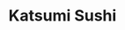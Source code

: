 ---
layout: place
title: "Katsumi Sushi"
permalink: /california/berkeley/katsumi-sushi.html
stateAbbr: CA
stateName: California
cityName: Berkeley
seo:
  name: "Katsumi Sushi"
  type: Restaurant
  links: null
description: "Katsumi Sushi serves delicious sushi in Berkeley, California. Try fresh Japanese dishes for a great dining experience. "
place_id: ChIJw2Geay98hYAR8GN39NOr-Vs
photos:
  - name: >-
      places/ChIJw2Geay98hYAR8GN39NOr-Vs/photos/AeeoHcJ4_-GjrYsbFsxsKSf2jueHilmNBOax6lSbGjsDtrrkDl3gGNKIxyskUCmtnuEt-PRFMVjpW8vBYn_yGG8xFwHCmqel8drcJKFv5PVDRmbA8vFHslr2Uk9UWS6zHS7-fDF42wiDemwpBEyS5_HNg905AUYjAJXD7VEErvHOIDCaQPcz0S32146jIWK8pEswC-kXz_Sqfehdx8LZ5DJEVSLYIUgM9XNY7C7n_Jncc6RCM-gfPwywFcni19MsiFOkmJVmk-ztvWqT3uXuK3ogI5YwaVXOifn2zPvqKfXm-YBHiOCidfkwW-atwrSocEJjN6Is3Rn_SJFlEyV3ypRlGl67CKomTaXZ4ED6q1AMojjmM-HgerRUCubzd5mSQjxknunNB4-v10OSet6LU-llPaRpRuu1gvADGfXLSx0DMQNmxd0
    widthPx: 3024
    heightPx: 4032
    authorAttributions:
      - displayName: Karly Falkenberg
        uri: https://maps.google.com/maps/contrib/117693705599869030256
        photoUri: >-
          https://lh3.googleusercontent.com/a-/ALV-UjXHKGRu94YYMiZz8YnfiExd1GU1FvOX6x5H7V40ST6AjltPvp7h=s100-p-k-no-mo
    flagContentUri: >-
      https://www.google.com/local/imagery/report/?cb_client=maps_api_places.places_api&image_key=!1e10!2sCIHM0ogKEICAgID-g6fWngE&hl=en-US
    googleMapsUri: >-
      https://www.google.com/maps/place//data=!3m4!1e2!3m2!1sCIHM0ogKEICAgID-g6fWngE!2e10!4m2!3m1!1s0x80857c2f6b9e61c3:0x5bf9abd3f47763f0
  - name: >-
      places/ChIJw2Geay98hYAR8GN39NOr-Vs/photos/AeeoHcKguYpYEnFysIPKV0kOcZ1iOx0Kp2gQxuGFix772R4v-dvW6hYJNc6eH0Bg8hsiZfGXr0Df5exrasIEIhdeMC96IetPYsnOOTMJ_jQhH7eT1rMyr-gnsIKp4-Sa5A1r2xFdBFMR1M5Fa90xgqW3YnA7x5TqyiT0AYCLPmD8vFsmOknskhOypI4CE1mbzQIlsw_c-YUwBCd79nsZJN36APWIt9TjRfsy_XyGMkOMbRYUnc0QVlottBxk2JEfKF40grNjEMbPgZBgVR50qhyAlmFn21b4yO4vHVfsP5FWAW1u0pAIKUngUHnmBkopLztng9oi4Kce62U0s22ZUoC47lj5g3ISr4C2yBUTmhTRF2SDXtceqnyGeYJX00piCcWF6yRE0T0d-bimVW5qXwdrO0GqkI9XOC1Vc118sCYUES4
    widthPx: 3024
    heightPx: 4032
    authorAttributions:
      - displayName: Zsofi Galantai
        uri: https://maps.google.com/maps/contrib/100308421486921405086
        photoUri: >-
          https://lh3.googleusercontent.com/a-/ALV-UjVTiTNp5z-dsJcYSUKw8TaT8xxHEPBgndf7r__yavVRRdOHhCTlkg=s100-p-k-no-mo
    flagContentUri: >-
      https://www.google.com/local/imagery/report/?cb_client=maps_api_places.places_api&image_key=!1e10!2sCIHM0ogKEICAgIDVy-K1Wg&hl=en-US
    googleMapsUri: >-
      https://www.google.com/maps/place//data=!3m4!1e2!3m2!1sCIHM0ogKEICAgIDVy-K1Wg!2e10!4m2!3m1!1s0x80857c2f6b9e61c3:0x5bf9abd3f47763f0
  - name: >-
      places/ChIJw2Geay98hYAR8GN39NOr-Vs/photos/AeeoHcIJD7caUHIoefp6RXCiB1SO40v91pLNwTHBgfxf-oSRyK-UmQpX26fztZdhZUGLK0yvF3GhbfgFYanibf6PFPoovkn6dR-SHKGXQPKC_Y8L5Ha1iXq9Da_KLgLa1VVQj4HR86YosO-tuKNhwbImV0WYRnN-shBzl9unQd8R4DMtxD1UPQA_srJNo5N9sPMJMY19tA0gWqdOdMaHJ4_2xIWBmu8iWCfJhDQwf_EjF7IK9vs4lL6-I12HkQ_wTfnAP3fxOg-2b57n1k9eb6bhYIJbOGWcPwFAz-p0jTKkBNo3nDhuajvwCucGbKG_SWI9q-vE3VIMItes1KaxhzM9jjiIv2cVPAIm_Vw9LtzPpSWiSFCcSFBrdt7l3Nnf5zNo4R6qg65ai61aVemVWnDdBeYCYYpTEbUXq1G7tzRXo4PPU2A0
    widthPx: 4800
    heightPx: 2700
    authorAttributions:
      - displayName: 박한영
        uri: https://maps.google.com/maps/contrib/100105513237424786006
        photoUri: >-
          https://lh3.googleusercontent.com/a/ACg8ocJqo8kFizlFIE5ULZ5IMc_3tma9XK3BdUE3imrukwkk5oq4rg=s100-p-k-no-mo
    flagContentUri: >-
      https://www.google.com/local/imagery/report/?cb_client=maps_api_places.places_api&image_key=!1e10!2sCIHM0ogKEICAgIDE_PuNxAE&hl=en-US
    googleMapsUri: >-
      https://www.google.com/maps/place//data=!3m4!1e2!3m2!1sCIHM0ogKEICAgIDE_PuNxAE!2e10!4m2!3m1!1s0x80857c2f6b9e61c3:0x5bf9abd3f47763f0
  - name: >-
      places/ChIJw2Geay98hYAR8GN39NOr-Vs/photos/AeeoHcLUCMnl_dhMKmP0JUxDwU0BSsllqM1y9IBi19PoyrNnOf7RmXNWmnFfp9uboNiv0kMC9PPgmNqvuPBxAdNIVpl2J8pQe0_Ev4Hzgo6vx9o33ieu8BrMRqZOyGESPYsVdfZuU9y8kvVt3Oo0mV8DU2DmtSZtGs8NCGXb5XrEMbo_wY-hzUfKAbC3Dh4kddqhQExTXpIJrcKkqcf7IsjqbILxuJ18RXTTDqXj5X_iDfssenlGOqrIAxUrwOIGhrQjuMoGgnBUlS35LdSCYttt1tN4VWOs0uIqchgaZonWbX8oW8ztVWXdPWP0uqMbviaBsupIoYsL91dLtB1xJSgiALupqmtYPf4VyZv6OKohK1RHfph3CLfSa5lZ2DcewO0FaCwwXBCjIPbspfBwBDT6lclzRRQbtB_W-ZlKDXkgx5-htw
    widthPx: 4160
    heightPx: 2340
    authorAttributions:
      - displayName: R.Stuart Geiger
        uri: https://maps.google.com/maps/contrib/100068523726954979125
        photoUri: >-
          https://lh3.googleusercontent.com/a-/ALV-UjVMPVa4tY8JfgfdBNTW4pdx908mGn_W24XONMuJZNQqek5fIquzvw=s100-p-k-no-mo
    flagContentUri: >-
      https://www.google.com/local/imagery/report/?cb_client=maps_api_places.places_api&image_key=!1e10!2sCIHM0ogKEICAgICEpsbXXg&hl=en-US
    googleMapsUri: >-
      https://www.google.com/maps/place//data=!3m4!1e2!3m2!1sCIHM0ogKEICAgICEpsbXXg!2e10!4m2!3m1!1s0x80857c2f6b9e61c3:0x5bf9abd3f47763f0
  - name: >-
      places/ChIJw2Geay98hYAR8GN39NOr-Vs/photos/AeeoHcKWOrrkzXeQHAFFfu8dlZNVsk7vTiyvNdl04OF7rmaUE1YEwlNpu_lda92CIpRFM_iZHd54LC4eeIoK3razvKEuVjWeoE3ddynu3TRCaBzXOWxRbVy6Gfwvkm3UZ-SX-7ZvyXobY93N6GUVsFoypBMUMDyjrRo6KrzfYfuiQxLr50HCRXhZjGX_Enm9F4ShKYcPYmJ5VLgmJzOZWbVJK-lChN-q3AKh1xmoOyiJ21ee82iodg_3Fzj67cBEPCWCFmevRvrsIWtwCjHsqbXcgEdl4FrET69jQvfahDCEQVx7Fq9a5UFpMJms3IVyfWWRhra0gK9jP4QEaaxXB75tmlsHMMzUle1uipyevSoRrUyFCFcIodjJeX-ovRj-rpl1J3m9RweGHR5Nq3PF-5mxiDdQ9KotrhkN95GJROIEmiuZjTPU
    widthPx: 1836
    heightPx: 3264
    authorAttributions:
      - displayName: Barbara Yang
        uri: https://maps.google.com/maps/contrib/116094352425570573828
        photoUri: >-
          https://lh3.googleusercontent.com/a/ACg8ocJxd7TYI1w7W9ErZl81a_drnKgqi8sTB-boS0mpATiJRneiBiyj=s100-p-k-no-mo
    flagContentUri: >-
      https://www.google.com/local/imagery/report/?cb_client=maps_api_places.places_api&image_key=!1e10!2sCIHM0ogKEICAgIC4wYOP0gE&hl=en-US
    googleMapsUri: >-
      https://www.google.com/maps/place//data=!3m4!1e2!3m2!1sCIHM0ogKEICAgIC4wYOP0gE!2e10!4m2!3m1!1s0x80857c2f6b9e61c3:0x5bf9abd3f47763f0
  - name: >-
      places/ChIJw2Geay98hYAR8GN39NOr-Vs/photos/AeeoHcLUGv3pgeRfmSLYf7oddVjckJcnd1iJKwGlMOJv6afS_Ebm-g7g_mJrzvUqVB1iZ_pntXUJo08oFfm5KF1J-4A6iXYW_DDCS7w39udcSWZzujWXyKOtprXlLrOOfrtXk5XmhukkCG9jNjycKonaHCszbDk70Ehqu4hlx57ppQjtYUSIDfc-h_nvGvEjysTospuE-y1RmnoDj6DlsOinCZdNDY2KD0UWja0MXxw8yL7dQGhCfUFnmvqdlcgtUC1IvM7y0zjPNmX954KveqHn6l9rap25TdjjH1mpkpisPeDtQrSCN1F4jMdqxet76RZa4EqZBX8sH4sVneDtvaMCHgWpU4NqTo03xvn7sEZ1O3cI_wZa0OMkBftOge00JzoLnJ8hCmiqA8nkjBdYAeSAQwJfYkZrMfJ6lsdfUuyIa2KQkA
    widthPx: 1616
    heightPx: 1080
    authorAttributions:
      - displayName: maya
        uri: https://maps.google.com/maps/contrib/111703793159844047404
        photoUri: >-
          https://lh3.googleusercontent.com/a-/ALV-UjXm5FXmvDtMq_cKataBfRHKnatZt_HETEJXpraphuzabEUV2ov3=s100-p-k-no-mo
    flagContentUri: >-
      https://www.google.com/local/imagery/report/?cb_client=maps_api_places.places_api&image_key=!1e10!2sCIHM0ogKEICAgICXrMaaRw&hl=en-US
    googleMapsUri: >-
      https://www.google.com/maps/place//data=!3m4!1e2!3m2!1sCIHM0ogKEICAgICXrMaaRw!2e10!4m2!3m1!1s0x80857c2f6b9e61c3:0x5bf9abd3f47763f0
  - name: >-
      places/ChIJw2Geay98hYAR8GN39NOr-Vs/photos/AeeoHcKrfzoZFoohFSU8ZzOvU-r9R3n1GcESrFegi0vNerIGTQqQTvB8Ru-YqPgDr3iKLcrFvk_Htc7yFBmqWcl7Ams_m_qWrlTJU1odlSrv9qqi_BwcOPaha2pKTtB6Yr1fER_LkdGcVCSQ3c4ZNSLh3JtqpDYkCX9L-FfxhGQxzW2h_jLYuvxjMD0SZs8dYUZMPvuNwcW905_jVyvCyy_fN057mRoCnujJxtwhkBkbXHLb-61x51LUeZVsWlN2AwbujhJgIjFlUJleq9EnqJEUzbtgLbn3z_mGDA9AZc8EG1aUD0eNdMqfPjTg2x-lFbRdWBpbvvmQyen_VsH7VqhezfYe2xprK72rPzAblAVlOsXIQoYtXRi_6Avh8YsxQAMUjY78Rid6p2oB972WAr1NkG5pExUhajyimEYN5K08dugmvQ
    widthPx: 2700
    heightPx: 4800
    authorAttributions:
      - displayName: Cat
        uri: https://maps.google.com/maps/contrib/114979997102092660271
        photoUri: >-
          https://lh3.googleusercontent.com/a-/ALV-UjVpfw6zSKIPHL_XLQP6F4YPw6mzj60JTmrgfld1DyB2OA3jRroM=s100-p-k-no-mo
    flagContentUri: >-
      https://www.google.com/local/imagery/report/?cb_client=maps_api_places.places_api&image_key=!1e10!2sCIHM0ogKEICAgIC4nI6Zdg&hl=en-US
    googleMapsUri: >-
      https://www.google.com/maps/place//data=!3m4!1e2!3m2!1sCIHM0ogKEICAgIC4nI6Zdg!2e10!4m2!3m1!1s0x80857c2f6b9e61c3:0x5bf9abd3f47763f0
  - name: >-
      places/ChIJw2Geay98hYAR8GN39NOr-Vs/photos/AeeoHcLQeDeTlO7fMQWd0B5nX79AxB15246NSx2Qh1VKC1WZTPd_ifH8itpZMcNh-CfoJuAm6yIW0oMPufgaDq_2v5oLN7WJafYjDPH4IHltSM9NeQ1hnazIZggZ8-BEgER14qzWNsNgRtYwlhcHllkGiSCOJRbCZ-pjAoB8L0tVJk3TrmZVlkd_r3Y91L_pNxxVsoc11GGiTGum-g3l2nxaFGvjeiEvDiJc4r9qztSa7WZLkPMeCmY-XR2Nv_Og-o99h5Gu3A4EfNuwzDMbq50dUmiSAqf2hxszM1X1Ergj_2plRFFjqjpXqIHRKaecaJY7C38J79ozU1ZbejGV0vOkgoiQ1-2WmKYimnVVjA4eJgfPpXmbE4Vu3Ne0R9dew9fRttApak9iDcbMn53Mmn3pZETMeVlOMcd1CxKQri-yU8OuQexS
    widthPx: 2268
    heightPx: 4032
    authorAttributions:
      - displayName: maya
        uri: https://maps.google.com/maps/contrib/111703793159844047404
        photoUri: >-
          https://lh3.googleusercontent.com/a-/ALV-UjXm5FXmvDtMq_cKataBfRHKnatZt_HETEJXpraphuzabEUV2ov3=s100-p-k-no-mo
    flagContentUri: >-
      https://www.google.com/local/imagery/report/?cb_client=maps_api_places.places_api&image_key=!1e10!2sCIHM0ogKEICAgICXrKbbpAE&hl=en-US
    googleMapsUri: >-
      https://www.google.com/maps/place//data=!3m4!1e2!3m2!1sCIHM0ogKEICAgICXrKbbpAE!2e10!4m2!3m1!1s0x80857c2f6b9e61c3:0x5bf9abd3f47763f0
  - name: >-
      places/ChIJw2Geay98hYAR8GN39NOr-Vs/photos/AeeoHcJKSlqiQuLA9FwWMMQj4Za6WdqwuqgtnpGo_LeJ_vXIw48F68eOrnNuel3U-g6QsWUwNysrxxVMIkauJlaFMeoAoIxhaTe4XcatqY3Nk25mhP0DVxp41xTQdR_sn3LHRD85NyK4Hpcl05Vs6vP3NtdGS-qZ0c-ROgKalpctbdh_NM5wCBvFYKPqGPS8rva84h-SV4hip521x_14-Aqzjdq9Trj9Q8Fw24I7zWJFWHfplZBgiKT1EzI8R0LFf6UqMgxcC5TZILRoQrRDjQxf4m-ytVBX_rtwQ4djc9DVIDKFd3sWaRH20Kbf3Hle8lgh3j35FZSlKiZLm2Iq0QO6oBb9B0LmwJSl3gUkBQqBjx-ChCaDgMWSWBatIj4bRbF4bLNfiJlq16xB-sHkjy31BRoRoCQpPFa5HOj3HNI4lrHCWg
    widthPx: 3024
    heightPx: 3024
    authorAttributions:
      - displayName: Athena Mo
        uri: https://maps.google.com/maps/contrib/100080123453405758295
        photoUri: >-
          https://lh3.googleusercontent.com/a-/ALV-UjXZNuqXwEYFCEAwScFLj3jxJ4KQ40Qk1L4m3yxN0uly3M54e3Sd=s100-p-k-no-mo
    flagContentUri: >-
      https://www.google.com/local/imagery/report/?cb_client=maps_api_places.places_api&image_key=!1e10!2sCIHM0ogKEICAgICU3encFg&hl=en-US
    googleMapsUri: >-
      https://www.google.com/maps/place//data=!3m4!1e2!3m2!1sCIHM0ogKEICAgICU3encFg!2e10!4m2!3m1!1s0x80857c2f6b9e61c3:0x5bf9abd3f47763f0
  - name: >-
      places/ChIJw2Geay98hYAR8GN39NOr-Vs/photos/AeeoHcKmyPi51hSPTg9Ko6zZZbR2Ra7WlCJ7kcwCUefzhfMnXC_MAklrU1hDNa82sx4ZGOYMOLULnBxekl_uHkxpq9vrEfYIkRNqgZITOIGtMo6GAijKdUo0uE_epdwwjh5Pi-62nI86oQNf6scvGuPkA51PJaUYoUZvBQnoPHkl2bpS3UoD5dDnwn7hDlpKIo-khByfNJ-VyHn0GDUzzfZ6-2FTliJpVWHKaGHzi05T9OEHBOSybpFp0CZRDvFp3zhAv3RTIn3We0MJdrsvgDll-lFK-OU15jFcybYIlQVQBPDGgUAM7Odn3rcakjchrqIENn6q1n25JTz8BZnuWKXW4-KfeR2G_9h4SQQdwpWYF3Sph1C-_wFMNmD6REHTGGp15aee5Ch1pnGfWvQMsHgZZaWLvDnXzWM4R3HfhmFguTX_l40
    widthPx: 1944
    heightPx: 2592
    authorAttributions:
      - displayName: MARK PLOTT
        uri: https://maps.google.com/maps/contrib/115906102955043012138
        photoUri: >-
          https://lh3.googleusercontent.com/a-/ALV-UjXGuLZ4hK4Ta331_1GBQq3oZlUTXdd4xjrtHQJfN-6_sGurYEs=s100-p-k-no-mo
    flagContentUri: >-
      https://www.google.com/local/imagery/report/?cb_client=maps_api_places.places_api&image_key=!1e10!2sCIHM0ogKEICAgIDL84XC6QE&hl=en-US
    googleMapsUri: >-
      https://www.google.com/maps/place//data=!3m4!1e2!3m2!1sCIHM0ogKEICAgIDL84XC6QE!2e10!4m2!3m1!1s0x80857c2f6b9e61c3:0x5bf9abd3f47763f0
address: 2521 Durant Ave, Berkeley, CA 94704, USA
street: 2521 Durant Ave
city: Berkeley
state: CA
zip: '94704'
country: USA
neighborhood: Southside
latitude: '37.868210'
longitude: '-122.258016'
accessibility_options:
  wheelchairAccessibleEntrance: true
business_status: OPERATIONAL
name: Katsumi Sushi
google_maps_links:
  directionsUri: >-
    https://www.google.com/maps/dir//''/data=!4m7!4m6!1m1!4e2!1m2!1m1!1s0x80857c2f6b9e61c3:0x5bf9abd3f47763f0!3e0
  placeUri: https://maps.google.com/?cid=6627517253480309744
  writeAReviewUri: >-
    https://www.google.com/maps/place//data=!4m3!3m2!1s0x80857c2f6b9e61c3:0x5bf9abd3f47763f0!12e1
  reviewsUri: >-
    https://www.google.com/maps/place//data=!4m4!3m3!1s0x80857c2f6b9e61c3:0x5bf9abd3f47763f0!9m1!1b1
  photosUri: >-
    https://www.google.com/maps/place//data=!4m3!3m2!1s0x80857c2f6b9e61c3:0x5bf9abd3f47763f0!10e5
primary_type: Sushi Restaurant
opening_hours:
  regular:
    - 'Monday: 12:30 – 11:00 PM'
    - 'Tuesday: 12:30 – 11:00 PM'
    - 'Wednesday: 12:30 – 11:00 PM'
    - 'Thursday: 12:30 – 11:00 PM'
    - 'Friday: 12:30 – 11:00 PM'
    - 'Saturday: 12:30 – 11:00 PM'
    - 'Sunday: 12:30 – 11:00 PM'
  current:
    - 'Monday: 12:30 – 11:00 PM'
    - 'Tuesday: 12:30 – 11:00 PM'
    - 'Wednesday: 12:30 – 11:00 PM'
    - 'Thursday: 12:30 – 11:00 PM'
    - 'Friday: 12:30 – 11:00 PM'
    - 'Saturday: 12:30 – 11:00 PM'
    - 'Sunday: 12:30 – 11:00 PM'
secondary_opening_hours:
  regular:
    weekdayDescriptions: null
    type: null
  current:
    weekdayDescriptions: null
    type: null
phone: (510) 529-4799
price_level: null
price_range: $10 &ndash; $20
rating: '4.2'
rating_count: 0
website: null
reviews: null
parking_options: null
payment_options: null
allow_dogs: null
curbside_pickup: null
delivery: null
dine_in: null
good_for_children: null
good_for_groups: null
good_for_sports: null
live_music: null
menu_for_children: null
outdoor_seating: null
reservable: null
restroom: null
serves_beer: null
serves_breakfast: null
serves_brunch: null
serves_cocktails: null
serves_coffee: null
serves_dinner: null
serves_dessert: null
serves_lunch: null
serves_vegetarian_food: null
serves_wine: null
takeout: null
update_category: essentials
summary: null

---